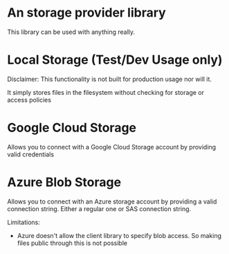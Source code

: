 # An storage provider library
This library can be used with anything really.

# Local Storage (Test/Dev Usage only)
Disclaimer: This functionality is not built for production usage nor will it.

It simply stores files in the filesystem without checking for storage or access policies

# Google Cloud Storage
Allows you to connect with a Google Cloud Storage account by providing valid credentials

# Azure Blob Storage
Allows you to connect with an Azure storage account by providing a valid connection string.
Either a regular one or SAS connection string.

Limitations:
- Azure doesn't allow the client library to specify blob access. So making files public through this is not possible

